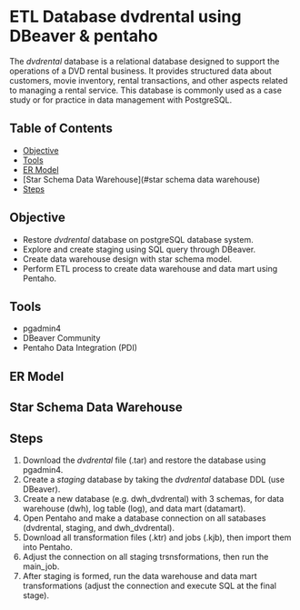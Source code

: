 # ETL Database dvdrental using DBeaver & pentaho

The *dvdrental* database is a relational database designed to support the operations of a DVD rental business. It provides structured data about customers, movie inventory, rental transactions, and other aspects related to managing a rental service. This database is commonly used as a case study or for practice in data management with PostgreSQL.

## Table of Contents

- [Objective](#objective)
- [Tools](#tools)
- [ER Model](#ermodel)
- [Star Schema Data Warehouse](#star schema data warehouse)
- [Steps](#steps)

## Objective

- Restore _dvdrental_ database on postgreSQL database system.
- Explore and create staging using SQL query through DBeaver.
- Create data warehouse design with star schema model.
- Perform ETL process to create data warehouse and data mart using Pentaho.

## Tools
- pgadmin4
- DBeaver Community
- Pentaho Data Integration (PDI)

## ER Model


## Star Schema Data Warehouse


## Steps
1. Download the _dvdrental_ file (.tar) and restore the database using pgadmin4.
2. Create a _staging_ database by taking the _dvdrental_ database DDL (use DBeaver).
3. Create a new database (e.g. dwh_dvdrental) with 3 schemas, for data warehouse (dwh), log table (log), and data mart (datamart).
4. Open Pentaho and make a database connection on all satabases (dvdrental, staging, and dwh_dvdrental).
5. Download all transformation files (.ktr) and jobs (.kjb), then import them into Pentaho.
6. Adjust the connection on all staging trsnsformations, then run the main_job.
7. After staging is formed, run the data warehouse and data mart transformations (adjust the connection and execute SQL at the final stage).
